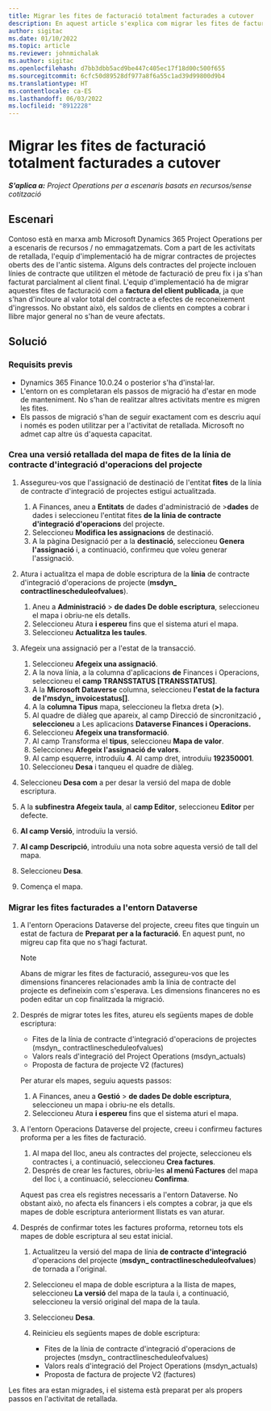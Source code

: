 ```yaml
---
title: Migrar les fites de facturació totalment facturades a cutover
description: En aquest article s'explica com migrar les fites de facturació a preu fix que s'han facturat al client per contractes de projecte oberts abans de la data de sortida.
author: sigitac
ms.date: 01/10/2022
ms.topic: article
ms.reviewer: johnmichalak
ms.author: sigitac
ms.openlocfilehash: d7bb3dbb5acd9be447c405ec17f18d00c500f655
ms.sourcegitcommit: 6cfc50d89528df977a8f6a55c1ad39d99800d9b4
ms.translationtype: HT
ms.contentlocale: ca-ES
ms.lasthandoff: 06/03/2022
ms.locfileid: "8912228"
---
```

# <a name="migrate-fully-invoiced-billing-milestones-at-cutover"></a>Migrar les fites de facturació totalment facturades a cutover

_**S'aplica a:** Project Operations per a escenaris basats en recursos/sense cotització_

## <a name="scenario"></a>Escenari

Contoso està en marxa amb Microsoft Dynamics 365 Project Operations per a escenaris de recursos / no emmagatzemats. Com a part de les activitats de retallada, l'equip d'implementació ha de migrar contractes de projectes oberts des de l'antic sistema. Alguns dels contractes del projecte inclouen línies de contracte que utilitzen el mètode de facturació de preu fix i ja s'han facturat parcialment al client final. L'equip d'implementació ha de migrar aquestes fites de facturació com a **factura del client publicada**, ja que s'han d'incloure al valor total del contracte a efectes de reconeixement d'ingressos. No obstant això, els saldos de clients en comptes a cobrar i llibre major general no s'han de veure afectats.

## <a name="solution"></a>Solució

### <a name="prerequisites"></a>Requisits previs

- Dynamics 365 Finance 10.0.24 o posterior s'ha d'instal·lar.
- L'entorn on es completaran els passos de migració ha d'estar en mode de manteniment. No s'han de realitzar altres activitats mentre es migren les fites.
- Els passos de migració s'han de seguir exactament com es descriu aquí i només es poden utilitzar per a l'activitat de retallada. Microsoft no admet cap altre ús d'aquesta capacitat.

### <a name="create-a-cutover-version-of-the-project-operations-integration-contract-line-milestones-dual-write-map"></a>Crea una versió retallada del mapa de fites de la línia de contracte d'integració d'operacions del projecte 

1. Assegureu-vos que l'assignació de destinació de l'entitat **fites** de la línia de contracte d'integració de projectes estigui actualitzada. 

    1. A Finances, aneu a **Entitats** de dades d'administració de \>**dades** de dades i seleccioneu l'entitat fites **de la línia de contracte d'integració d'operacions** del projecte. 
    2. Seleccioneu **Modifica les assignacions** de destinació. 
    3. A la pàgina Designació per a la **destinació**, seleccioneu **Genera l'assignació** i, a continuació, confirmeu que voleu generar l'assignació.

2. Atura i actualitza el mapa de doble escriptura de la **línia** de contracte d'integració d'operacions de projecte (**msdyn\_ contractlinescheduleofvalues**). 

    1. Aneu a **Administració** \> **de dades De doble escriptura**, seleccioneu el mapa i obriu-ne els detalls. 
    2. Seleccioneu Atura **i espereu** fins que el sistema aturi el mapa. 
    3. Seleccioneu **Actualitza les taules**.

3. Afegeix una assignació per a l'estat de la transacció.

    1. Seleccioneu **Afegeix una assignació**.
    2. A la nova línia, a la columna d'aplicacions **de** Finances i Operacions, seleccioneu el **camp TRANSSTATUS \[TRANSSTATUS\]**.
    3. A la **Microsoft Dataverse** columna, seleccioneu **l'estat de la factura de l'msdyn\_ invoicestatus\[\]**.
    4. A la **columna Tipus** mapa, seleccioneu la fletxa dreta (**\>**).
    5. Al quadre de diàleg que apareix, al camp Direcció de sincronització **, seleccioneu** a Les aplicacions **Dataverse Finances i Operacions.**
    6. Seleccioneu **Afegeix una transformació**.
    7. Al camp Transforma el **tipus**, seleccioneu **Mapa de valor**.
    8. Seleccioneu **Afegeix l'assignació de valors**.
    9. Al camp esquerre, introduïu **4**. Al camp dret, introduïu **192350001**. 
    10. Seleccioneu **Desa** i tanqueu el quadre de diàleg.

4. Seleccioneu **Desa com** a per desar la versió del mapa de doble escriptura. 
5. A la **subfinestra Afegeix taula**, al **camp Editor**, seleccioneu **Editor** per defecte.
6. **Al camp Versió**, introduïu la versió.
7. **Al camp Descripció**, introduïu una nota sobre aquesta versió de tall del mapa. 
8. Seleccioneu **Desa**.
9. Comença el mapa.

### <a name="migrate-invoiced-milestones-to-the-dataverse-environment"></a>Migrar les fites facturades a l'entorn Dataverse

1. A l'entorn Operacions Dataverse del projecte, creeu fites que tinguin un estat de factura de **Preparat per a la facturació**. En aquest punt, no migreu cap fita que no s'hagi facturat.

    > [!NOTE]
    > Abans de migrar les fites de facturació, assegureu-vos que les dimensions financeres relacionades amb la línia de contracte del projecte es defineixin com s'esperava. Les dimensions financeres no es poden editar un cop finalitzada la migració.

2. Després de migrar totes les fites, atureu els següents mapes de doble escriptura:

    - Fites de la línia de contracte d'integració d'operacions de projectes (msdyn\_ contractlinescheduleofvalues)
    - Valors reals d'integració del Project Operations (msdyn\_actuals)
    - Proposta de factura de projecte V2 (factures)

    Per aturar els mapes, seguiu aquests passos:

    1. A Finances, aneu a **Gestió** \> **de dades De doble escriptura**, seleccioneu un mapa i obriu-ne els detalls.
    2. Seleccioneu Atura **i espereu** fins que el sistema aturi el mapa.

3. A l'entorn Operacions Dataverse del projecte, creeu i confirmeu factures proforma per a les fites de facturació. 

    1. Al mapa del lloc, aneu als contractes del projecte, seleccioneu els contractes i, a continuació, seleccioneu **Crea factures**.
    2. Després de crear les factures, obriu-les **al menú Factures** del mapa del lloc i, a continuació, seleccioneu **Confirma**.

    Aquest pas crea els registres necessaris a l'entorn Dataverse. No obstant això, no afecta els financers i els comptes a cobrar, ja que els mapes de doble escriptura anteriorment llistats es van aturar.

4. Després de confirmar totes les factures proforma, retorneu tots els mapes de doble escriptura al seu estat inicial.

    1. Actualitzeu la versió del mapa de línia **de contracte d'integració** d'operacions del projecte (**msdyn\_ contractlinescheduleofvalues**) de tornada a l'original. 
    2. Seleccioneu el mapa de doble escriptura a la llista de mapes, seleccioneu **La versió** del mapa de la taula i, a continuació, seleccioneu la versió original del mapa de la taula.
    3. Seleccioneu **Desa**.
    4. Reinicieu els següents mapes de doble escriptura:

        - Fites de la línia de contracte d'integració d'operacions de projectes (msdyn\_ contractlinescheduleofvalues)
        - Valors reals d'integració del Project Operations (msdyn\_actuals)
        - Proposta de factura de projecte V2 (factures)

Les fites ara estan migrades, i el sistema està preparat per als propers passos en l'activitat de retallada.
